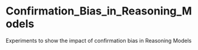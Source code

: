 # Confirmation_Bias_in_Reasoning_Models
Experiments to show the impact of confirmation bias in Reasoning Models
